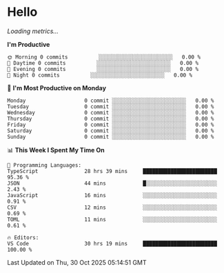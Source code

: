 # Hello

<!-- METRICS:START -->
<p><em>Loading metrics…</em></p>
<!-- METRICS:END -->

<!--START_SECTION:waka-->
**I'm Productive**

```text
🌞 Morning 0 commits          ░░░░░░░░░░░░░░░░░░░░░░░░   0.00 % 
🌆 Daytime 0 commits          ░░░░░░░░░░░░░░░░░░░░░░░░   0.00 % 
🌃 Evening 0 commits          ░░░░░░░░░░░░░░░░░░░░░░░░   0.00 % 
🌙 Night 0 commits          ░░░░░░░░░░░░░░░░░░░░░░░░   0.00 % 
```
📅 **I'm Most Productive on Monday**

```text
Monday                   0 commit ░░░░░░░░░░░░░░░░░░░░░░░░   0.00 % 
Tuesday                  0 commit ░░░░░░░░░░░░░░░░░░░░░░░░   0.00 % 
Wednesday                0 commit ░░░░░░░░░░░░░░░░░░░░░░░░   0.00 % 
Thursday                 0 commit ░░░░░░░░░░░░░░░░░░░░░░░░   0.00 % 
Friday                   0 commit ░░░░░░░░░░░░░░░░░░░░░░░░   0.00 % 
Saturday                 0 commit ░░░░░░░░░░░░░░░░░░░░░░░░   0.00 % 
Sunday                   0 commit ░░░░░░░░░░░░░░░░░░░░░░░░   0.00 % 
```

📊 **This Week I Spent My Time On**

```text
💬 Programming Languages: 
TypeScript               28 hrs 39 mins     ████████████████████████   95.36 % 
JSON                     44 mins            █░░░░░░░░░░░░░░░░░░░░░░░   2.43 % 
JavaScript               16 mins            ░░░░░░░░░░░░░░░░░░░░░░░░   0.91 % 
CSV                      12 mins            ░░░░░░░░░░░░░░░░░░░░░░░░   0.69 % 
TOML                     11 mins            ░░░░░░░░░░░░░░░░░░░░░░░░   0.61 % 

🔥 Editors: 
VS Code                  30 hrs 19 mins     ████████████████████████   100.00 % 
```

 Last Updated on Thu, 30 Oct 2025 05:14:51 GMT
<!--END_SECTION:waka-->
